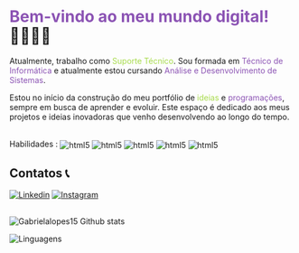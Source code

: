 <body>
    <h1><span style="color: #8c54b4;">Bem-vindo ao meu mundo digital!</span> 👩🏻‍💻✨</h1>
    <p>Atualmente, trabalho como <span style="color: #a7db4b;">Suporte Técnico</span>. Sou formada em <span style="color: #8c54b4;">Técnico de Informática</span> e atualmente estou cursando <span style="color: #8c54b4;">Análise e Desenvolvimento de Sistemas</span>.</p>
    <p>Estou no início da construção do meu portfólio de <span style="color: #a7db4b;">ideias</span> e <span style="color: #8c54b4;">programações</span>, sempre em busca de aprender e evoluir. Este espaço é dedicado aos meus projetos e ideias inovadoras que venho desenvolvendo ao longo do tempo.</p>
</body>

<div style="display: inline_block"> <br/>
Habilidades :
<img align="center" alt="html5" src ="https://img.shields.io/badge/Python-14354C?style=for-the-badge&logo=python&logoColor=white">
<img align="center" alt="html5" src ="https://img.shields.io/badge/C-00599C?style=for-the-badge&logo=c&logoColor=white">
<img align="center" alt="html5" src ="https://img.shields.io/badge/PHP-777BB4?style=for-the-badge&logo=php&logoColor=white">
<img align="center" alt="html5" src ="https://img.shields.io/badge/Microsoft_Excel-217346?style=for-the-badge&logo=microsoft-excel&logoColor=white">
<img align="center" alt="html5" src ="https://img.shields.io/badge/HTML5-E34F26?style=for-the-badge&logo=html5&logoColor=white">


</div> 


## Contatos 📞

[![Linkedin](https://img.shields.io/badge/LinkedIn-0077B5?style=for-the-badge&logo=linkedin&logoColor=white)](https://www.linkedin.com/in/gabriela-lopes-bb0574190/) 
[![Instagram](https://img.shields.io/badge/Instagram-E4405F?style=for-the-badge&logo=instagram&logoColor=white)](https://www.instagram.com/lopesgabriela.py/profilecard/?igsh=ZXhpYXFiYjdjMHVs)



##
![Gabrielalopes15 Github stats](https://github-readme-stats.vercel.app/api?username=Gabrielalopes15&show_icons=true&theme=ocean_dark )

![Linguagens](https://github-readme-stats.vercel.app/api/top-langs/?username=Gabrielalopes15&show_icons=true&theme=ocean_dark  )



